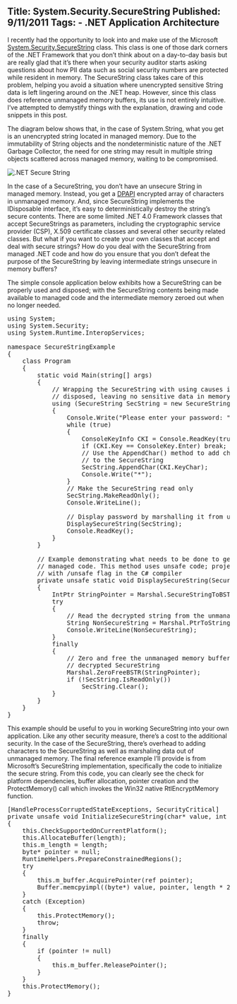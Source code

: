 Title: System.Security.SecureString
Published: 9/11/2011
Tags:
    - .NET Application Architecture
---
I recently had the opportunity to look into and make use of the Microsoft [System.Security.SecureString](https://docs.microsoft.com/en-us/dotnet/api/system.security.securestring?redirectedfrom=MSDN&view=net-6.0) class. This class is one of those dark corners of the .NET Framework that you don’t think about on a day-to-day basis but are really glad that it’s there when your security auditor starts asking questions about how PII data such as social security numbers are protected while resident in memory. The SecureString class takes care of this problem, helping you avoid a situation where unencrypted sensitive String data is left lingering around on the .NET heap. However, since this class does reference unmanaged memory buffers, its use is not entirely intuitive. I’ve attempted to demystify things with the explanation, drawing and code snippets in this post.

The diagram below shows that, in the case of System.String, what you get is an unencrypted string located in managed memory. Due to the immutability of String objects and the nondeterministic nature of the .NET Garbage Collector, the need for one string may result in multiple string objects scattered across managed memory, waiting to be compromised.

![.NET Secure String](https://s3.amazonaws.com/s3.beckshome.com/20110911-Secure-String.jpg)

In the case of a SecureString, you don’t have an unsecure String in managed memory. Instead, you get a [DPAPI](https://en.wikipedia.org/wiki/Data_Protection_API) encrypted array of characters in unmanaged memory. And, since SecureString implements the IDisposable interface, it’s easy to deterministically destroy the string’s secure contents. There are some limited .NET 4.0 Framework classes that accept SecureStrings as parameters, including the cryptographic service provider (CSP), X.509 certificate classes and several other security related classes. But what if you want to create your own classes that accept and deal with secure strings? How do you deal with the SecureString from managed .NET code and how do you ensure that you don’t defeat the purpose of the SecureString by leaving intermediate strings unsecure in memory buffers?

The simple console application below exhibits how a SecureString can be properly used and disposed; with the SecureString contents being made available to managed code and the intermediate memory zeroed out when no longer needed.

<pre data-enlighter-language="csharp">
using System;
using System.Security;
using System.Runtime.InteropServices;
 
namespace SecureStringExample
{
    class Program
    {
        static void Main(string[] args)
        {
            // Wrapping the SecureString with using causes it to be properly 
            // disposed, leaving no sensitive data in memory
            using (SecureString SecString = new SecureString())
            {
                Console.Write("Please enter your password: ");
                while (true)
                {
                    ConsoleKeyInfo CKI = Console.ReadKey(true);
                    if (CKI.Key == ConsoleKey.Enter) break;
                    // Use the AppendChar() method to add characters
                    // to the SecureString
                    SecString.AppendChar(CKI.KeyChar);
                    Console.Write("*");
                }
                // Make the SecureString read only
                SecString.MakeReadOnly();
                Console.WriteLine();

                // Display password by marshalling it from unmanaged memory 
                DisplaySecureString(SecString);
                Console.ReadKey();
	        }
	    }
	 
	    // Example demonstrating what needs to be done to get SecureString value to
        // managed code. This method uses unsafe code; project must be compiled
        // with /unsafe flag in the C# compiler
        private unsafe static void DisplaySecureString(SecureString SecString)
        {
            IntPtr StringPointer = Marshal.SecureStringToBSTR(SecString);
            try
            {
                // Read the decrypted string from the unmanaged memory buffer
                String NonSecureString = Marshal.PtrToStringBSTR(StringPointer);
                Console.WriteLine(NonSecureString);
            }
            finally
            {
                // Zero and free the unmanaged memory buffer containing the
                // decrypted SecureString
                Marshal.ZeroFreeBSTR(StringPointer);
                if (!SecString.IsReadOnly())
                    SecString.Clear();
            }
        }
    }
}
</pre>

This example should be useful to you in working SecureString into your own application. Like any other security measure, there’s a cost to the additional security. In the case of the SecureString, there’s overhead to adding characters to the SecureString as well as marshaling data out of unmanaged memory.  The final reference example I’ll provide is from Microsoft’s SecureString implementation, specifically the code to initialize the secure string. From this code, you can clearly see the check for platform dependencies, buffer allocation, pointer creation and the ProtectMemory() call which invokes the Win32 native RtlEncryptMemory function.

<pre data-enlighter-language="csharp">
[HandleProcessCorruptedStateExceptions, SecurityCritical]
private unsafe void InitializeSecureString(char* value, int length)
{
    this.CheckSupportedOnCurrentPlatform();
    this.AllocateBuffer(length);
    this.m_length = length;
    byte* pointer = null;
    RuntimeHelpers.PrepareConstrainedRegions();
    try
    {
        this.m_buffer.AcquirePointer(ref pointer);
        Buffer.memcpyimpl((byte*) value, pointer, length * 2);
    }
    catch (Exception)
    {
        this.ProtectMemory();
        throw;
    }
    finally
    {
        if (pointer != null)
        {
            this.m_buffer.ReleasePointer();
        }
    }
    this.ProtectMemory();
}
</pre>